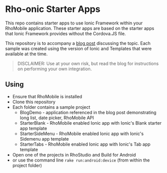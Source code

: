 # Rho-onic Starter Apps
This repo contains starter apps to use Ionic Framework within your RhoMobile application. These starter apps are based on the starter apps that Ionic Framework provides without the Cordova.JS file.

This repository is to accompany a [blog post](https://developer.motorolasolutions.com/docs/DOC-3444) discussing the topic. Each sample was created using the version of Ionic and Templates that were available at the time. 

> DISCLAIMER: Use at your own risk, but read the blog for instructions on performing your own integration.

## Using
* Ensure that RhoMobile is installed
* Clone this repository
* Each folder contains a sample project
	* BlogDemo - application referenced in the blog post demonstrating long list, date picker, RhoMobile API
	* StarterBlank - RhoMobile enabled Ionic app with Ionic's Blank starter app template
	* StarterSideMenu - RhoMobile enabled Ionic app with Ionic's Sidemenu app template
	* StarterTabs - RhoMobile enabled Ionic app with Ionic's Tab app template
* Open one of the projects in RhoStudio and Build for Android
* or use the command line `rake run:android:device` (from within the project folder)
